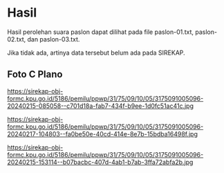 # Hasil

Hasil perolehan suara paslon dapat dilihat pada file paslon-01.txt, paslon-02.txt, dan paslon-03.txt.

Jika tidak ada, artinya data tersebut belum ada pada SIREKAP.

## Foto C Plano

https://sirekap-obj-formc.kpu.go.id/5186/pemilu/ppwp/31/75/09/10/05/3175091005096-20240215-085058--c701d18a-fab7-434f-b9ee-1d0fc51ac41c.jpg

https://sirekap-obj-formc.kpu.go.id/5186/pemilu/ppwp/31/75/09/10/05/3175091005096-20240217-104803--fa0be50e-40cd-414e-8e7b-15bdba16498f.jpg

https://sirekap-obj-formc.kpu.go.id/5186/pemilu/ppwp/31/75/09/10/05/3175091005096-20240215-153114--b07bacbc-407d-4ab1-b7ab-3ffa72abfa2b.jpg
